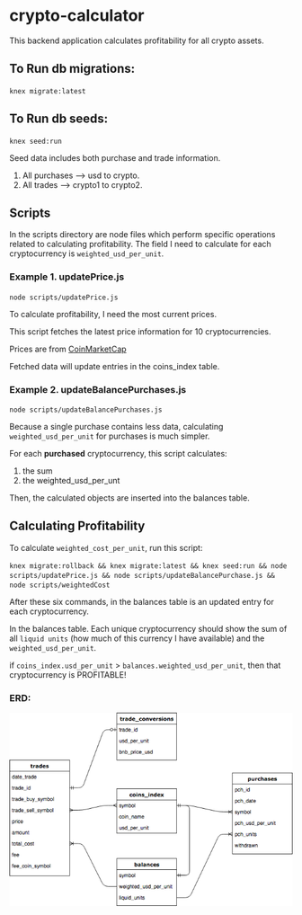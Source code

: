 # crypto-calculator
This backend application calculates profitability for all crypto assets.

## To Run db migrations:
`knex migrate:latest`

## To Run db seeds:
`knex seed:run`

Seed data includes both purchase and trade information.
1. All purchases --> usd to crypto.
2. All trades --> crypto1 to crypto2.

## Scripts
In the scripts directory are node files which perform specific operations related to calculating profitability.  The field I need to calculate for each cryptocurrency is `weighted_usd_per_unit`.

### Example 1. updatePrice.js
`node scripts/updatePrice.js`

To calculate profitability, I need the most current prices.

This script fetches the latest price information for 10 cryptocurrencies.

Prices are from [CoinMarketCap](https://coinmarketcap.com/)

Fetched data will update entries in the coins_index table.

### Example 2. updateBalancePurchases.js
`node scripts/updateBalancePurchases.js`

Because a single purchase contains less data, calculating `weighted_usd_per_unit` for purchases is much simpler.

For each **purchased** cryptocurrency, this script calculates:
1. the sum
2. the weighted_usd_per_unt

Then, the calculated objects are inserted into the balances table.

## Calculating Profitability
To calculate `weighted_cost_per_unit`, run this script:

`knex migrate:rollback && knex migrate:latest && knex seed:run && node scripts/updatePrice.js && node scripts/updateBalancePurchase.js && node scripts/weightedCost`

After these six commands, in the balances table is an updated entry for each cryptocurrency.

In the balances table.  Each unique cryptocurrency should show the sum of all `liquid units` (how much of this currency I have available) and the `weighted_usd_per_unit`.

if `coins_index.usd_per_unit` > `balances.weighted_usd_per_unit`, then that cryptocurrency is PROFITABLE!

### ERD:

![alt text][erd]

[erd]: https://github.com/Jbays/crypto-calculator/blob/18_updateErd/assets/crypto-calculator-erd.png
